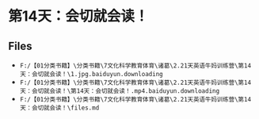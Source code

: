 # 第14天：会切就会读！

## Files

- `F:/【01分类书籍】\分类书籍\7文化科学教育体育\诸葛\2.21天英语牛妈训练营\第14天：会切就会读！\1.jpg.baiduyun.downloading`
- `F:/【01分类书籍】\分类书籍\7文化科学教育体育\诸葛\2.21天英语牛妈训练营\第14天：会切就会读！\第14天：会切就会读！.mp4.baiduyun.downloading`
- `F:/【01分类书籍】\分类书籍\7文化科学教育体育\诸葛\2.21天英语牛妈训练营\第14天：会切就会读！\files.md`
